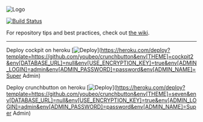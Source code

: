 ![Logo](http://crunchbutton.com/assets/images/facebook-like.png)

[![Build Status](https://travis-ci.com/youbeo/crunchbutton.svg?token=hxz6fVTQWxPXmgzxg8Yb&branch=master)](https://travis-ci.com/youbeo/crunchbutton)

For repository tips and best practices, check out [the wiki](https://github.com/crunchbutton/crunchbutton/wiki).


---


Deploy cockpit on heroku
[![Deploy](https://www.herokucdn.com/deploy/button.svg)](https://heroku.com/deploy?template=https://github.com/youbeo/crunchbutton&env[THEME]=cockpit2&env[DATABASE_URL]=null&env[USE_ENCRYPTION_KEY]=true&env[ADMIN_LOGIN]=admin&env[ADMIN_PASSWORD]=password&env[ADMIN_NAME]=Super Admin)

Deploy crunchbutton on heroku
[![Deploy](https://www.herokucdn.com/deploy/button.svg)](https://heroku.com/deploy?template=https://github.com/youbeo/crunchbutton&env[THEME]=seven&env[DATABASE_URL]=null&env[USE_ENCRYPTION_KEY]=true&env[ADMIN_LOGIN]=admin&env[ADMIN_PASSWORD]=password&env[ADMIN_NAME]=Super Admin)